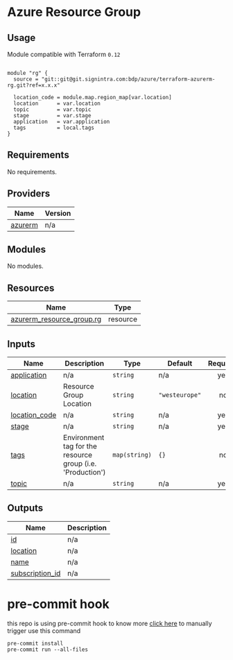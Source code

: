 # Azure Resource Group

## Usage
Module compatible with Terraform `0.12`
```hcl

module "rg" {
  source = "git::git@git.signintra.com:bdp/azure/terraform-azurerm-rg.git?ref=x.x.x"

  location_code = module.map.region_map[var.location]
  location      = var.location
  topic         = var.topic
  stage         = var.stage
  application   = var.application
  tags          = local.tags
}

```


<!-- BEGINNING OF PRE-COMMIT-TERRAFORM DOCS HOOK -->
## Requirements

No requirements.

## Providers

| Name | Version |
|------|---------|
| <a name="provider_azurerm"></a> [azurerm](#provider\_azurerm) | n/a |

## Modules

No modules.

## Resources

| Name | Type |
|------|------|
| [azurerm_resource_group.rg](https://registry.terraform.io/providers/hashicorp/azurerm/latest/docs/resources/resource_group) | resource |

## Inputs

| Name | Description | Type | Default | Required |
|------|-------------|------|---------|:--------:|
| <a name="input_application"></a> [application](#input\_application) | n/a | `string` | n/a | yes |
| <a name="input_location"></a> [location](#input\_location) | Resource Group Location | `string` | `"westeurope"` | no |
| <a name="input_location_code"></a> [location\_code](#input\_location\_code) | n/a | `string` | n/a | yes |
| <a name="input_stage"></a> [stage](#input\_stage) | n/a | `string` | n/a | yes |
| <a name="input_tags"></a> [tags](#input\_tags) | Environment tag for the resource group (i.e. 'Production') | `map(string)` | `{}` | no |
| <a name="input_topic"></a> [topic](#input\_topic) | n/a | `string` | n/a | yes |

## Outputs

| Name | Description |
|------|-------------|
| <a name="output_id"></a> [id](#output\_id) | n/a |
| <a name="output_location"></a> [location](#output\_location) | n/a |
| <a name="output_name"></a> [name](#output\_name) | n/a |
| <a name="output_subscription_id"></a> [subscription\_id](#output\_subscription\_id) | n/a |
<!-- END OF PRE-COMMIT-TERRAFORM DOCS HOOK -->


# pre-commit hook

this repo is using pre-commit hook to know more [click here](https://github.com/antonbabenko/pre-commit-terraform)
to manually trigger use this command

```
pre-commit install
pre-commit run --all-files
```
